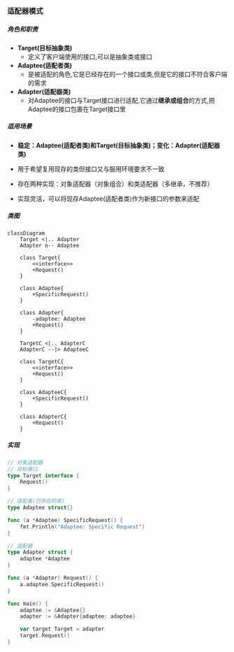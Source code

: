 ### 适配器模式

##### 角色和职责

- **Target(目标抽象类)**
  - 定义了客户端使用的接口,可以是抽象类或接口
- **Adaptee(适配者类)**
  - 是被适配的角色,它是已经存在的一个接口或类,但是它的接口不符合客户端的需求
- **Adapter(适配器类)**
  - 对Adaptee的接口与Target接口进行适配,它通过**继承或组合**的方式,把Adaptee的接口包裹在Target接口里

##### 适用场景

- **稳定：Adaptee(适配者类)和Target(目标抽象类)；变化：Adapter(适配器类)**

- 用于希望复用现存的类但接口又与服用环境要求不一致

- 存在两种实现：对象适配器（对象组合）和类适配器（多继承，不推荐）

- 实现灵活，可以将现存Adaptee(适配者类)作为新接口的参数来适配

##### 类图

```mermaid
classDiagram
    Target <|.. Adapter
    Adapter o-- Adaptee

    class Target{
        <<interface>>
        +Request()
    }

    class Adaptee{
        +SpecificRequest()
    }

    class Adapter{
        -adaptee: Adaptee
        +Request()
    }

    TargetC <|.. AdapterC
    AdapterC --|> AdapteeC

    class TargetC{
        <<interface>>
        +Request()
    }

    class AdapteeC{
        +SpecificRequest()   
    }

    class AdapterC{
        +Request()
    }
```

##### 实现

```go
// 对象适配器
// 目标接口
type Target interface {
    Request()
}

// 适配者(已存在的类)
type Adaptee struct{}

func (a *Adaptee) SpecificRequest() {
    fmt.Println("Adaptee: Specific Request")
}

// 适配器
type Adapter struct {
    adaptee *Adaptee
}

func (a *Adapter) Request() {
    a.adaptee.SpecificRequest()
}

func main() {
    adaptee := &Adaptee{}
    adapter := &Adapter{adaptee: adaptee}

    var target Target = adapter
    target.Request()
}
```

